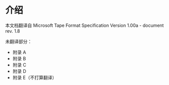 # 介绍

本文档翻译自 Microsoft Tape Format Specification Version 1.00a - document rev. 1.8

未翻译部分：

* 附录 A
* 附录 B
* 附录 C
* 附录 D
* 附录 E（不打算翻译）
